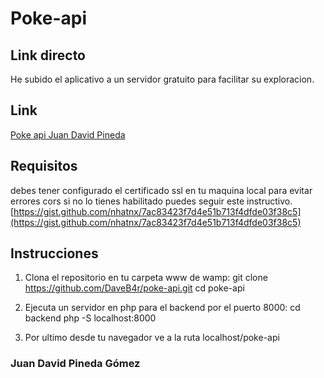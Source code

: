 # Poke-api
## Link directo
He subido el aplicativo a un servidor gratuito para facilitar su exploracion.
## Link
[Poke api Juan David Pineda](http://jdpokeapi.infinityfreeapp.com/ "Poke api Juan David Pineda")

## Requisitos
debes tener configurado el certificado ssl en tu maquina local para evitar errores cors
si no lo tienes habilitado puedes seguir este instructivo.
[https://gist.github.com/nhatnx/7ac83423f7d4e51b713f4dfde03f38c5](https://gist.github.com/nhatnx/7ac83423f7d4e51b713f4dfde03f38c5)

## Instrucciones

1.  Clona el repositorio en tu carpeta www de wamp:
	git clone https://github.com/DaveB4r/poke-api.git
	cd poke-api
	
2. Ejecuta un servidor en php para el backend por el puerto 8000:
	cd backend
	php -S localhost:8000
	
3.  Por ultimo desde tu navegador ve a la ruta localhost/poke-api

### Juan David Pineda Gómez

